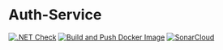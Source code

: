# Auth-Service
[![.NET Check](https://github.com/LIVEDJ-App/Auth-Service/actions/workflows/dotnet.yml/badge.svg)](https://github.com/LIVEDJ-App/Auth-Service/actions/workflows/dotnet.yml)
[![Build and Push Docker Image](https://github.com/LIVEDJ-App/Auth-Service/actions/workflows/docker-build.yml/badge.svg)](https://github.com/LIVEDJ-App/Auth-Service/actions/workflows/docker-build.yml)
[![SonarCloud](https://github.com/LIVEDJ-App/Auth-Service/actions/workflows/sonar.yml/badge.svg)](https://github.com/LIVEDJ-App/Auth-Service/actions/workflows/sonar.yml)

